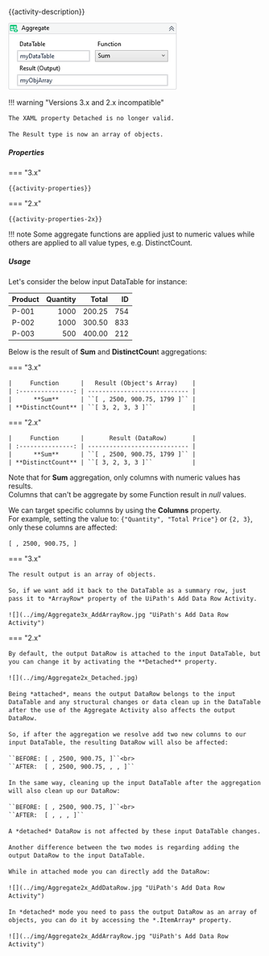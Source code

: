 {{activity-description}}

![](../img/activities/Aggregate.png)

!!! warning "Versions 3.x and 2.x incompatible"

    The XAML property Detached is no longer valid.

    The Result type is now an array of objects.

##### Properties

=== "3.x"

    {{activity-properties}}

=== "2.x"
    
    {{activity-properties-2x}}

!!! note
    Some aggregate functions are applied just to numeric values while others are applied to all value types, e.g. DistinctCount.

##### Usage

Let's consider the below input DataTable for instance:

| Product | Quantity | Total  |  ID  |
| ------- | -------: | -----: | ---: |
| P-001   |     1000 | 200.25 |  754 |
| P-002   |     1000 | 300.50 |  833 |
| P-003   |      500 | 400.00 |  212 |

Below is the result of **Sum** and **DistinctCoun**t aggregations:

=== "3.x"

    |     Function      |   Result (Object's Array)    |
    | :---------------: | ---------------------------- |
    |      **Sum**      | ``[ , 2500, 900.75, 1799 ]`` |
    | **DistinctCount** | ``[ 3, 2, 3, 3 ]``           |

=== "2.x"

    |     Function      |       Result (DataRow)       |
    | :---------------: | ---------------------------- |
    |      **Sum**      | ``[ , 2500, 900.75, 1799 ]`` |
    | **DistinctCount** | ``[ 3, 2, 3, 3 ]``           |

Note that for **Sum** aggregation, only columns with numeric values has results.<br>
Columns that can't be aggregate by some Function result in *null* values.

We can target specific columns by using the **Columns** property.<br>
For example, setting the value to: ``{"Quantity", "Total Price"}`` or ``{2, 3}``, only these columns are affected:

``[ , 2500, 900.75, ]``

=== "3.x"

    The result output is an array of objects.

    So, if we want add it back to the DataTable as a summary row, just pass it to *ArrayRow* property of the UiPath's Add Data Row Activity.

    ![](../img/Aggregate3x_AddArrayRow.jpg "UiPath's Add Data Row Activity")

=== "2.x"

    By default, the output DataRow is attached to the input DataTable, but you can change it by activating the **Detached** property.

    ![](../img/Aggregate2x_Detached.jpg)

    Being *attached*, means the output DataRow belongs to the input DataTable and any structural changes or data clean up in the DataTable after the use of the Aggregate Activity also affects the output DataRow.

    So, if after the aggregation we resolve add two new columns to our input DataTable, the resulting DataRow will also be affected:

    ``BEFORE: [ , 2500, 900.75, ]``<br>
    ``AFTER:  [ , 2500, 900.75, , , ]``

    In the same way, cleaning up the input DataTable after the aggregation will also clean up our DataRow: 

    ``BEFORE: [ , 2500, 900.75, ]``<br>
    ``AFTER:  [ , , , ]``

    A *detached* DataRow is not affected by these input DataTable changes.

    Another difference between the two modes is regarding adding the output DataRow to the input DataTable.

    While in attached mode you can directly add the DataRow:

    ![](../img/Aggregate2x_AddDataRow.jpg "UiPath's Add Data Row Activity")

    In *detached* mode you need to pass the output DataRow as an array of objects, you can do it by accessing the *.ItemArray* property.

    ![](../img/Aggregate2x_AddArrayRow.jpg "UiPath's Add Data Row Activity")